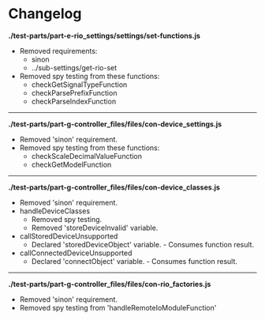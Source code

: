 # Changelog

**./test-parts/part-e-rio_settings/settings/set-functions.js**
* Removed requirements:
	* sinon
	* ../sub-settings/get-rio-set
* Removed spy testing from these functions:
	* checkGetSignalTypeFunction
	* checkParsePrefixFunction
	* checkParseIndexFunction

---

**./test-parts/part-g-controller_files/files/con-device_settings.js**
* Removed 'sinon' requirement.
* Removed spy testing from these functions:
	* checkScaleDecimalValueFunction
	* checkGetModelFunction

---

**./test-parts/part-g-controller_files/files/con-device_classes.js**
* Removed 'sinon' requirement.
* handleDeviceClasses
	* Removed spy testing.
	* Removed 'storeDeviceInvalid' variable.
* callStoredDeviceUnsupported
	* Declared 'storedDeviceObject' variable. - Consumes function result.
* callConnectedDeviceUnsupported
	* Declared 'connectObject' variable. - Consumes function result.

---

**./test-parts/part-g-controller_files/files/con-rio_factories.js**
* Removed 'sinon' requirement.
* Removed spy testing from 'handleRemoteIoModuleFunction'
